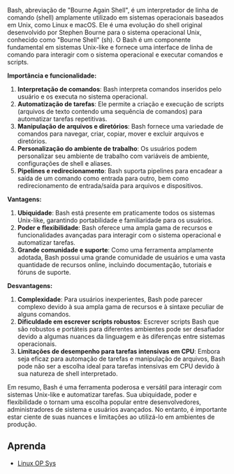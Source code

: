 Bash, abreviação de "Bourne Again Shell", é um interpretador de linha de comando (shell) amplamente utilizado em sistemas operacionais baseados em Unix, como Linux e macOS. Ele é uma evolução do shell original desenvolvido por Stephen Bourne para o sistema operacional Unix, conhecido como "Bourne Shell" (sh). O Bash é um componente fundamental em sistemas Unix-like e fornece uma interface de linha de comando para interagir com o sistema operacional e executar comandos e scripts.

**Importância e funcionalidade:**
1. **Interpretação de comandos**: Bash interpreta comandos inseridos pelo usuário e os executa no sistema operacional.
2. **Automatização de tarefas**: Ele permite a criação e execução de scripts (arquivos de texto contendo uma sequência de comandos) para automatizar tarefas repetitivas.
3. **Manipulação de arquivos e diretórios**: Bash fornece uma variedade de comandos para navegar, criar, copiar, mover e excluir arquivos e diretórios.
4. **Personalização do ambiente de trabalho**: Os usuários podem personalizar seu ambiente de trabalho com variáveis de ambiente, configurações de shell e aliases.
5. **Pipelines e redirecionamento**: Bash suporta pipelines para encadear a saída de um comando como entrada para outro, bem como redirecionamento de entrada/saída para arquivos e dispositivos.

**Vantagens:**
1. **Ubiquidade**: Bash está presente em praticamente todos os sistemas Unix-like, garantindo portabilidade e familiaridade para os usuários.
2. **Poder e flexibilidade**: Bash oferece uma ampla gama de recursos e funcionalidades avançadas para interagir com o sistema operacional e automatizar tarefas.
3. **Grande comunidade e suporte**: Como uma ferramenta amplamente adotada, Bash possui uma grande comunidade de usuários e uma vasta quantidade de recursos online, incluindo documentação, tutoriais e fóruns de suporte.

**Desvantagens:**
1. **Complexidade**: Para usuários inexperientes, Bash pode parecer complexo devido à sua ampla gama de recursos e à sintaxe peculiar de alguns comandos.
2. **Dificuldade em escrever scripts robustos**: Escrever scripts Bash que são robustos e portáteis para diferentes ambientes pode ser desafiador devido a algumas nuances da linguagem e às diferenças entre sistemas operacionais.
3. **Limitações de desempenho para tarefas intensivas em CPU**: Embora seja eficaz para automação de tarefas e manipulação de arquivos, Bash pode não ser a escolha ideal para tarefas intensivas em CPU devido à sua natureza de shell interpretado.

Em resumo, Bash é uma ferramenta poderosa e versátil para interagir com sistemas Unix-like e automatizar tarefas. Sua ubiquidade, poder e flexibilidade o tornam uma escolha popular entre desenvolvedores, administradores de sistema e usuários avançados. No entanto, é importante estar ciente de suas nuances e limitações ao utilizá-lo em ambientes de produção.

## Aprenda
- [Linux OP Sys](https://linuxopsys.com/?s=bash)